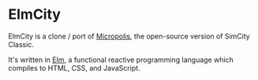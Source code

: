 ElmCity
=======

ElmCity is a clone / port of [Micropolis](https://github.com/osnr/micropolis), the open-source version of SimCity Classic. 

It's written in [Elm](http://elm-lang.org/), a functional reactive programming language which compiles to HTML, CSS, and JavaScript.
